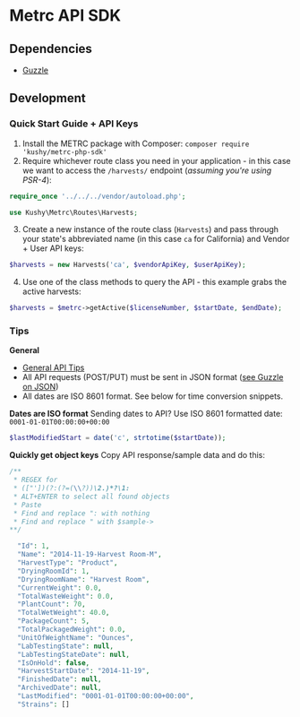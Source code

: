 # Metrc API SDK

## Dependencies

* [Guzzle](http://docs.guzzlephp.org/en/stable/quickstart.html)

## Development

### Quick Start Guide + API Keys

1. Install the METRC package with Composer: `composer require 'kushy/metrc-php-sdk'`
2. Require whichever route class you need in your application - in this case we want to access the `/harvests/` endpoint (*assuming you're using PSR-4*):
```php
require_once '../../../vendor/autoload.php';

use Kushy\Metrc\Routes\Harvests;
```
3. Create a new instance of the route class (`Harvests`) and pass through your state's abbreviated name (in this case `ca` for California) and Vendor + User API keys:
```php
$harvests = new Harvests('ca', $vendorApiKey, $userApiKey);
```
4. Use one of the class methods to query the API - this example grabs the active harvests:
```php
$harvests = $metrc->getActive($licenseNumber, $startDate, $endDate);
```

### Tips

**General**
* [General API Tips](https://api-ca.metrc.com/Documentation/#getting_started_working_with_the_api)
* All API requests (POST/PUT) must be sent in JSON format ([see Guzzle on JSON](http://docs.guzzlephp.org/en/stable/request-options.html#json))
* All dates are ISO 8601 format. See below for time conversion snippets.

**Dates are ISO format**
Sending dates to API? Use ISO 8601 formatted date: `0001-01-01T00:00:00+00:00`

```php
$lastModifiedStart = date('c', strtotime($startDate));
```

**Quickly get object keys**
Copy API response/sample data and do this:

```php
/**
 * REGEX for
 * (["'])(?:(?=(\\?))\2.)*?\1:
 * ALT+ENTER to select all found objects
 * Paste
 * Find and replace ": with nothing
 * Find and replace " with $sample->
**/

  "Id": 1,
  "Name": "2014-11-19-Harvest Room-M",
  "HarvestType": "Product",
  "DryingRoomId": 1,
  "DryingRoomName": "Harvest Room",
  "CurrentWeight": 0.0,
  "TotalWasteWeight": 0.0,
  "PlantCount": 70,
  "TotalWetWeight": 40.0,
  "PackageCount": 5,
  "TotalPackagedWeight": 0.0,
  "UnitOfWeightName": "Ounces",
  "LabTestingState": null,
  "LabTestingStateDate": null,
  "IsOnHold": false,
  "HarvestStartDate": "2014-11-19",
  "FinishedDate": null,
  "ArchivedDate": null,
  "LastModified": "0001-01-01T00:00:00+00:00",
  "Strains": []
```
